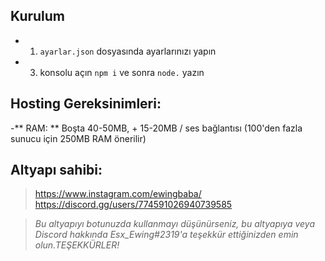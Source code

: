 ## Kurulum

- 1. `ayarlar.json` dosyasında ayarlarınızı yapın
- 3. konsolu açın `npm i` ve sonra `node.` yazın

## Hosting Gereksinimleri:

-** RAM: ** Boşta 40-50MB, + 15-20MB / ses bağlantısı (100'den fazla sunucu için 250MB RAM önerilir)

## Altyapı sahibi:

> https://www.instagram.com/ewingbaba/
> https://discord.gg/users/774591026940739585

> *Bu altyapıyı botunuzda kullanmayı düşünürseniz, bu altyapıya veya Discord hakkında Esx_Ewing#2319'a teşekkür ettiğinizden emin olun.TEŞEKKÜRLER!*
